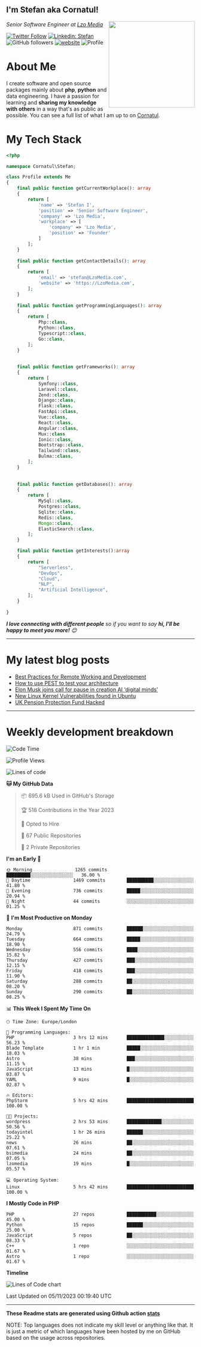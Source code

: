 <h2>I'm Stefan aka Cornatul! </h2>
<img align='right' src="https://i.giphy.com/media/YePKU8cVoIF3afvi8s/giphy.webp" width="230">
<p><em>Senior Software Engineer at <a href="https:/lzomedia.com/">Lzo Media
</a>
</em></p>

[![Twitter Follow](https://img.shields.io/twitter/follow/cornatul?label=Follow)](https://twitter.com/intent/follow?screen_name=cornatul)
[![Linkedin: Stefan](https://img.shields.io/badge/cornatul-blue?style=flat-square&logo=Linkedin&logoColor=white&link=https://www.linkedin.com/in/cornatul/)](https://www.linkedin.com/in/cornatul/)
![GitHub followers](https://img.shields.io/github/followers/cornatul?label=Follow&style=social)
[![website](https://img.shields.io/badge/Website-46a2f1.svg?&style=flat-square&logo=Google-Chrome&logoColor=white&link=https://cornatul.com/)](https://cornatul.com/)
![Profile](https://visitor-badge.glitch.me/badge?page_id=cornatul.cornatul)



# About Me
I create software and open source packages mainly about **php**, **python** and data engineering. 
I have a passion for learning and **sharing my knowledge with others** in a way that's as public as possible. 
You can see a full list of what I am up to on [Cornatul](https://lzomedia.com).


# My Tech Stack

```php
<?php

namespace Cornatul\Stefan;

class Profile extends Me
{
    final public function getCurrentWorkplace(): array
    {
        return [
            'name' => 'Stefan I',
            'position' => 'Senior Software Engineer',
            'company' => 'Lzo Media',
            'workplace' => [
                'company' => 'Lzo Media',
                'position' => 'Founder'         
            ]
        ];
    }
    
    final public function getContactDetails(): array
    {
        return [
            'email' => 'stefan@LzoMedia.com',
            'website' => 'https://LzoMedia.com',
        ];
    }
    
    final public function getProgrammingLanguages(): array
    {
        return [
            Php::class,
            Python::class,
            Typescript::class,
            Go::class,
        ];
    }
    
    
    final public function getFrameworks(): array
    {
        return [
            Symfony::class,
            Laravel::class,
            Zend::class,
            Django::class,
            Flask::class,
            FastApi::class,
            Vue::class,
            React::class,
            Angular::class,
            Mux::class
            Ionic::class,
            Bootstrap::class,
            Tailwind::class,
            Bulma::class,
        ];
    }
    
    
    final public function getDatabases(): array
    {
        return [
            MySql::class,
            Postgres::class,
            Sqlite::class,
            Redis::class,
            Mongo::class,
            ElasticSearch::class,
        ];
    }

    final public function getInterests():array
    {
        return [
            "Serverless",
            "DevOps",
            "Cloud",
            "NLP",
            "Artificial Intelligence",
        ];
    }
   
}
```
 <em><b>I love connecting with different people</b> so if you want to say <b>hi, I'll be happy to meet you more!</b> 😊</em>

---
# My latest blog posts
<!-- BLOG-POST-LIST:START -->
- [Best Practices for Remote Working and Development](https://lzomedia.com/best-practices-for-remote-working-and-development/)
- [How to use PEST to test your architecture](https://lzomedia.com/how-to-use-pest-to-test-your-architecture/)
- [Elon Musk joins call for pause in creation  AI ‘digital minds’](https://lzomedia.com/elon-musk-joins-call-for-pause-in-creation-ai-digital-minds/)
- [New Linux Kernel Vulnerabilities found in Ubuntu](https://lzomedia.com/linux-kernel-vulnerabilities-in-ubuntu/)
- [UK Pension Protection Fund Hacked](https://lzomedia.com/uk-pension-protection-fund-hacked/)
<!-- BLOG-POST-LIST:END -->

---
# Weekly development breakdown
<!--START_SECTION:waka-->
![Code Time](http://img.shields.io/badge/Code%20Time-303%20hrs%2012%20mins-blue)

![Profile Views](http://img.shields.io/badge/Profile%20Views-0-blue)

![Lines of code](https://img.shields.io/badge/From%20Hello%20World%20I%27ve%20Written-18.4%20million%20lines%20of%20code-blue)

**🐱 My GitHub Data** 

> 📦 695.6 kB Used in GitHub's Storage 
 > 
> 🏆 518 Contributions in the Year 2023
 > 
> 💼 Opted to Hire
 > 
> 📜 67 Public Repositories 
 > 
> 🔑 2 Private Repositories 
 > 
**I'm an Early 🐤** 

```text
🌞 Morning                1265 commits        █████████░░░░░░░░░░░░░░░░   36.00 % 
🌆 Daytime                1469 commits        ██████████░░░░░░░░░░░░░░░   41.80 % 
🌃 Evening                736 commits         █████░░░░░░░░░░░░░░░░░░░░   20.94 % 
🌙 Night                  44 commits          ░░░░░░░░░░░░░░░░░░░░░░░░░   01.25 % 
```
📅 **I'm Most Productive on Monday** 

```text
Monday                   871 commits         ██████░░░░░░░░░░░░░░░░░░░   24.79 % 
Tuesday                  664 commits         █████░░░░░░░░░░░░░░░░░░░░   18.90 % 
Wednesday                556 commits         ████░░░░░░░░░░░░░░░░░░░░░   15.82 % 
Thursday                 427 commits         ███░░░░░░░░░░░░░░░░░░░░░░   12.15 % 
Friday                   418 commits         ███░░░░░░░░░░░░░░░░░░░░░░   11.90 % 
Saturday                 288 commits         ██░░░░░░░░░░░░░░░░░░░░░░░   08.20 % 
Sunday                   290 commits         ██░░░░░░░░░░░░░░░░░░░░░░░   08.25 % 
```


📊 **This Week I Spent My Time On** 

```text
🕑︎ Time Zone: Europe/London

💬 Programming Languages: 
PHP                      3 hrs 12 mins       ██████████████░░░░░░░░░░░   56.23 % 
Blade Template           1 hr 1 min          █████░░░░░░░░░░░░░░░░░░░░   18.03 % 
Astro                    38 mins             ███░░░░░░░░░░░░░░░░░░░░░░   11.15 % 
JavaScript               13 mins             █░░░░░░░░░░░░░░░░░░░░░░░░   03.87 % 
YAML                     9 mins              █░░░░░░░░░░░░░░░░░░░░░░░░   02.87 % 

🔥 Editors: 
PhpStorm                 5 hrs 42 mins       █████████████████████████   100.00 % 

🐱‍💻 Projects: 
wordpress                2 hrs 53 mins       █████████████░░░░░░░░░░░░   50.56 % 
todayintel               1 hr 26 mins        ██████░░░░░░░░░░░░░░░░░░░   25.22 % 
news                     26 mins             ██░░░░░░░░░░░░░░░░░░░░░░░   07.61 % 
bsimedia                 24 mins             ██░░░░░░░░░░░░░░░░░░░░░░░   07.05 % 
lzomedia                 19 mins             █░░░░░░░░░░░░░░░░░░░░░░░░   05.57 % 

💻 Operating System: 
Linux                    5 hrs 42 mins       █████████████████████████   100.00 % 
```

**I Mostly Code in PHP** 

```text
PHP                      27 repos            ███████████░░░░░░░░░░░░░░   45.00 % 
Python                   15 repos            ██████░░░░░░░░░░░░░░░░░░░   25.00 % 
JavaScript               5 repos             ██░░░░░░░░░░░░░░░░░░░░░░░   08.33 % 
C++                      1 repo              ░░░░░░░░░░░░░░░░░░░░░░░░░   01.67 % 
Astro                    1 repo              ░░░░░░░░░░░░░░░░░░░░░░░░░   01.67 % 
```



**Timeline**

![Lines of Code chart](https://raw.githubusercontent.com/cornatul/cornatul/master/assets/bar_graph.png)


 Last Updated on 05/11/2023 00:19:40 UTC
<!--END_SECTION:waka-->


---


**These Readme stats are generated using Github action [stats](https://github.com/cornatul/stats)**

NOTE: Top languages does not indicate my skill level or anything like that. 
It is just a metric of which languages have been hosted by me on GitHub based on the usage across repositories. 
